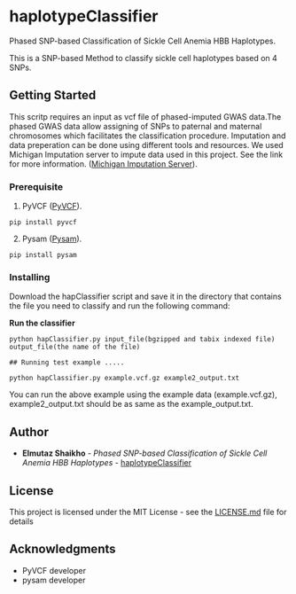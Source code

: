 # haplotypeClassifier
Phased SNP-based Classification of Sickle Cell Anemia HBB Haplotypes.

This is a SNP-based Method to classify sickle cell haplotypes based on 4 SNPs.

## Getting Started

This scritp requires an input as vcf file of phased-imputed GWAS data.The phased GWAS data allow assigning of SNPs to paternal and maternal chromosomes which facilitates the classification procedure. Imputation and data preperation can be done using different tools and resources. We used Michigan Imputation server to impute data used in this project. See the link for more information.
([Michigan Imputation Server](https://imputationserver.sph.umich.edu/start.html#!pages/help)).
### Prerequisite

1. PyVCF ([PyVCF](https://github.com/jamescasbon/PyVCF)).

```
pip install pyvcf
```
          
2. Pysam ([Pysam](https://github.com/pysam-developers/pysam)).


```
pip install pysam
```
          
### Installing

Download the hapClassifier script and save it in the directory that contains the file you need to classify and run the following command:


**Run the classifier**
```
python hapClassifier.py input_file(bgzipped and tabix indexed file) output_file(the name of the file) 

## Running test example .....

python hapClassifier.py example.vcf.gz example2_output.txt
```
You can run the above example using the example data (example.vcf.gz), example2_output.txt should be as same as the example_output.txt.

## Author

* **Elmutaz Shaikho** - *Phased SNP-based Classification of Sickle Cell Anemia HBB Haplotypes* - [haplotypeClassifier](https://github.com/eshaikho/haplotypeClassifier)

## License

This project is licensed under the MIT License - see the [LICENSE.md](LICENSE.md) file for details

## Acknowledgments

* PyVCF developer 
* pysam developer
